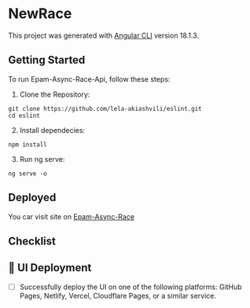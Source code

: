 # NewRace

This project was generated with [Angular CLI](https://github.com/angular/angular-cli) version 18.1.3.

## Getting Started

To run Epam-Async-Race-Api, follow these steps:

1. Clone the Repository:

```
git clone https://github.com/lela-akiashvili/eslint.git
cd eslint
```
2. Install dependecies:

```
npm install
```
3. Run ng serve:

```
ng serve -o
```

## Deployed

You car visit site on [Epam-Async-Race](https://epam-race.netlify.app/garage)

## Checklist

## 🚀 UI Deployment

- [ ] Successfully deploy the UI on one of the following platforms: GitHub Pages, Netlify, Vercel, Cloudflare Pages, or a similar service.


